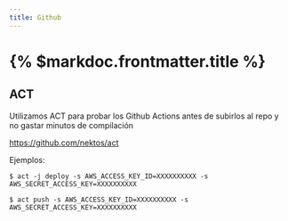 ```yaml
---
title: Github
---
```


# {% $markdoc.frontmatter.title %}

## ACT 

Utilizamos ACT para probar los Github Actions antes de subirlos al repo y no gastar minutos de compilación

https://github.com/nektos/act

Ejemplos:

```$ act -j deploy -s AWS_ACCESS_KEY_ID=XXXXXXXXXX -s AWS_SECRET_ACCESS_KEY=XXXXXXXXXX```

```$ act push -s AWS_ACCESS_KEY_ID=XXXXXXXXXX -s AWS_SECRET_ACCESS_KEY=XXXXXXXXXX```